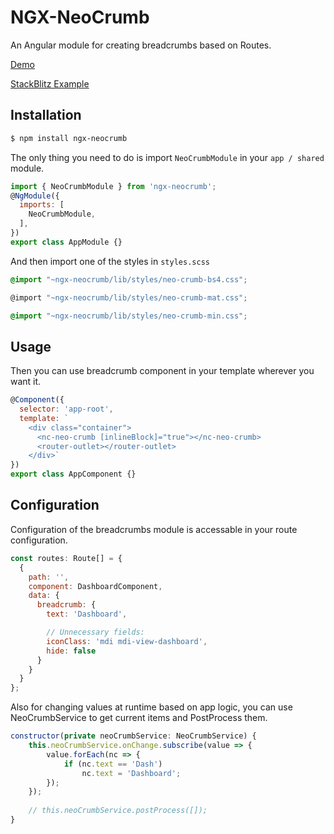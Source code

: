 # NGX-NeoCrumb

An Angular module for creating breadcrumbs based on Routes.

[Demo](https://angular-jmthr4.stackblitz.io)

[StackBlitz Example](https://stackblitz.com/edit/angular-jmthr4)

## Installation
```bash
$ npm install ngx-neocrumb
```

The only thing you need to do is import `NeoCrumbModule` in your `app / shared` module.

```javascript
import { NeoCrumbModule } from 'ngx-neocrumb';
@NgModule({
  imports: [
    NeoCrumbModule,
  ],  
})
export class AppModule {}
```

And then import one of the styles in `styles.scss`
```scss
@import "~ngx-neocrumb/lib/styles/neo-crumb-bs4.css";
```
```javascript
@import "~ngx-neocrumb/lib/styles/neo-crumb-mat.css";
```
```scss
@import "~ngx-neocrumb/lib/styles/neo-crumb-min.css";
```

## Usage
Then you can use breadcrumb component in your template wherever you want it.
```javascript
@Component({
  selector: 'app-root',
  template: `
    <div class="container">
      <nc-neo-crumb [inlineBlock]="true"></nc-neo-crumb>
      <router-outlet></router-outlet>
    </div>`
})
export class AppComponent {}
```

## Configuration

Configuration of the breadcrumbs module is accessable in your route configuration.

```javascript
const routes: Route[] = {
  {
    path: '',
    component: DashboardComponent,
    data: {
      breadcrumb: {
        text: 'Dashboard',

        // Unnecessary fields: 
        iconClass: 'mdi mdi-view-dashboard',
        hide: false
      }
    }
  }
};
```
Also for changing values at runtime based on app logic, you can use NeoCrumbService to get current items and PostProcess them.
```javascript
constructor(private neoCrumbService: NeoCrumbService) {
    this.neoCrumbService.onChange.subscribe(value => {
        value.forEach(nc => {
            if (nc.text == 'Dash')
                nc.text = 'Dashboard';
        });
    });
    
    // this.neoCrumbService.postProcess([]);
}
```

